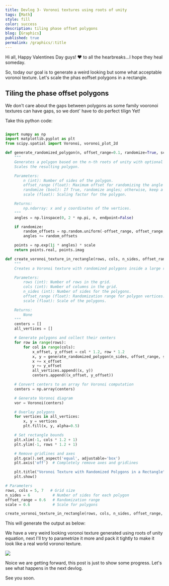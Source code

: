 ```yaml
---
title: Devlog 3- Voronoi textures using roots of unity
tags: [Math]
style: fill
color: success
description: tiling phase offset polygons
blog: [Graphics]
published: true
permalink: /graphics/:title
---
```

<script src="https://cdn.mathjax.org/mathjax/latest/MathJax.js?config=TeX-AMS-MML_HTMLorMML" type="text/javascript"></script> 


Hi all, Happy Valentines Day guys! ❤️ to all the hearbreaks...I hope they heal someday. 

So, today our goal is to generate a weird looking but some what acceptable voronoi texture. Let's scale the phas eoffset polygons in a rectangle.

## Tiling the phase offset polygons 
We don't care about the gaps between polygons as some family vooronoi textures can have gaps, so we dont' have to do perfect tilign Yet!
 
Take this python code:

```python

import numpy as np
import matplotlib.pyplot as plt
from scipy.spatial import Voronoi, voronoi_plot_2d

def generate_randomized_polygon(n, offset_range=0.1, randomize=True, scale=1.0):
    """
    Generates a polygon based on the n-th roots of unity with optional random offsets.
    Scales the resulting polygon.

    Parameters:
        n (int): Number of sides of the polygon.
        offset_range (float): Maximum offset for randomizing the angle (radians).
        randomize (bool): If True, randomize angles; otherwise, keep a perfect polygon.
        scale (float): Scaling factor for the polygon.

    Returns:
        np.ndarray: x and y coordinates of the vertices.
    """
    angles = np.linspace(0, 2 * np.pi, n, endpoint=False)

    if randomize:
        random_offsets = np.random.uniform(-offset_range, offset_range, n)
        angles += random_offsets

    points = np.exp(1j * angles) * scale
    return points.real, points.imag

def create_voronoi_texture_in_rectangle(rows, cols, n_sides, offset_range, scale=1.0):
    """
    Creates a Voronoi texture with randomized polygons inside a large rectangular bounding box.

    Parameters:
        rows (int): Number of rows in the grid.
        cols (int): Number of columns in the grid.
        n_sides (int): Number of sides for the polygons.
        offset_range (float): Randomization range for polygon vertices.
        scale (float): Scale of the polygons.

    Returns:
        None
    """
    centers = []
    all_vertices = []

    # Generate polygons and collect their centers
    for row in range(rows):
        for col in range(cols):
            x_offset, y_offset = col * 1.2, row * 1.2
            x, y = generate_randomized_polygon(n_sides, offset_range, scale=scale)
            x += x_offset
            y += y_offset
            all_vertices.append((x, y))
            centers.append((x_offset, y_offset))

    # Convert centers to an array for Voronoi computation
    centers = np.array(centers)

    # Generate Voronoi diagram
    vor = Voronoi(centers)

    # Overlay polygons
    for vertices in all_vertices:
        x, y = vertices
        plt.fill(x, y, alpha=0.5)

    # Set rectangle bounds
    plt.xlim(-1, cols * 1.2 + 1)
    plt.ylim(-1, rows * 1.2 + 1)

    # Remove gridlines and axes
    plt.gca().set_aspect('equal', adjustable='box')
    plt.axis('off')  # Completely remove axes and gridlines

    plt.title("Voronoi Texture with Randomized Polygons in a Rectangle")
    plt.show()

# Parameters
rows, cols = 5, 7   # Grid size
n_sides = 6          # Number of sides for each polygon
offset_range = 0.6   # Randomization range
scale = 0.6          # Scale for polygons

create_voronoi_texture_in_rectangle(rows, cols, n_sides, offset_range, scale)

```
This will generate the output as below: 

We have a very weird looking voronoi texture generated using roots of unity equation, next I'll try to parametrize it more and pack it tightly to make it look like a real world voronoi texture.

![](https://pikachuxxxx.github.io/assets/images/blog/voronoi/voronoi_tiled.png)

Noice we are getting forward, this post is just to show some progress. Let's see what happens in the next devlog.

See you soon.


